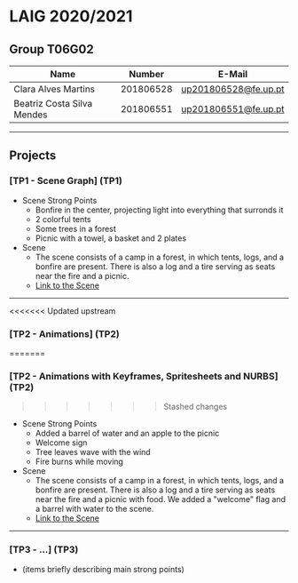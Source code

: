 # LAIG 2020/2021

## Group T06G02

| Name                       | Number    | E-Mail              |
| ---------------------------| --------- | --------------------|
| Clara Alves Martins        | 201806528 | up201806528@fe.up.pt|
| Beatriz Costa Silva Mendes | 201806551 | up201806551@fe.up.pt|

----

## Projects

### [TP1 - Scene Graph] (TP1)

- Scene Strong Points
  - Bonfire in the center, projecting light into everything that surronds it
  - 2 colorful tents
  - Some trees in a forest
  - Picnic with a towel, a basket and 2 plates
- Scene
  - The scene consists of a camp in a forest, in which tents, logs, and a bonfire are present. There is also a log and a tire serving as seats near the fire and a picnic.
  - [Link to the Scene](https://git.fe.up.pt/laig/laig-2020-2021/t06/laig-t06-g02/-/blob/master/TP1/scenes/LAIG_TP1_XML_T6G02.xml)

-----

<<<<<<< Updated upstream
### [TP2 - Animations] (TP2)
=======
### [TP2 - Animations with Keyframes, Spritesheets and NURBS] (TP2)
>>>>>>> Stashed changes
- Scene Strong Points
  - Added a barrel of water and an apple to the picnic
  - Welcome sign
  - Tree leaves wave with the wind
  - Fire burns while moving
- Scene
  - The scene consists of a camp in a forest, in which tents, logs, and a bonfire are present. There is also a log and a tire serving as seats near the fire and a picnic with food. We added a "welcome" flag and a barrel with water to the scene.
  - [Link to the Scene](https://git.fe.up.pt/laig/laig-2020-2021/t06/laig-t06-g02/-/blob/master/TP2/scenes/LAIG_TP1_XML_T6G02.xml)

----

### [TP3 - ...] (TP3)
- (items briefly describing main strong points)

